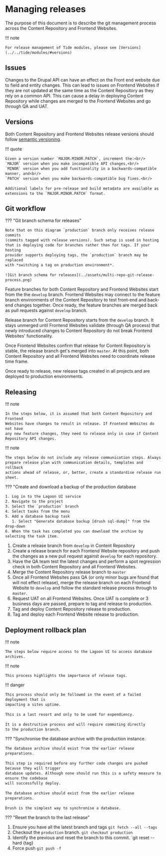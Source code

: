 # Managing releases

The purpose of this document is to describe the git management process across
the Content Repository and Frontend Websites. 

!!! note
  
    For release management of Tide modules, please see [Versions](../../tide/modules/#versions)

## Issues
Changes to the Drupal API can have an effect on the Front end website due to
field and entity changes. This can lead to issues on Frontend Websites if
they are not updated at the same time as the Content Repository as they rely on
a common API. This can cause a delay in deploying Content Repository while
changes are merged to the Frontend Websites and go through QA and UAT.

## Versions
Both Content Repository and Frontend Websites release versions should follow [semantic versioning](https://semver.org/).

!!! quote
    
    Given a version number `MAJOR.MINOR.PATCH`, increment the:<br/>
    `MAJOR` version when you make incompatible API changes,<br/>
    `MINOR` version when you add functionality in a backwards-compatible 
    manner, and<br/>
    `PATCH` version when you make backwards-compatible bug fixes.<br/>
    
    Additional labels for pre-release and build metadata are available as 
    extensions to the `MAJOR.MINOR.PATCH` format.

## Git workflow
 
??? "Git branch schema for releases"
  
    Note that on this diagram `production` branch only receives release commits 
    (commits tagged with release versions). Such setup is used in hosting 
    that is deploying code for branches rather then for tags. If your hosting 
    provider supports deploying tags, the `production` branch may be replaced 
    with *switching a tag on production environment*.
    
    ![Git branch schema for releases](../assets/multi-repo-git-release-process.png) 

Feature branches for both Content Repository and Frontend Websites start from 
the the `develop` branch. Frontend Websites may connect to the feature 
branch environments of the Content Repository to test front-end and back-end 
changes together. Once ready, the feature branches are merged back as pull 
requests against `develop` branch. 

Release branch for Content Repository starts from the `develop` branch. It stays
unmerged until Frontend Websites validate (through QA process) that newly 
introduced changes to Content Repository do not break Frontend Websites'
functionality.  

Once Frontend Websites confirm that release for Content Repository is stable, 
the release branch get's merged into `master`. At this point, both Content 
Repository and all Frontend Websites need to coordinate release time frame. 

Once ready to release, new release tags created in all projects and are deployed 
to production environments. 

## Releasing

!!! note
    
    In the steps below, it is assumed that both Content Repository and Frontend
    Websites have changes to result in release. If Frontend Websites do not have
    any new feature changes, they need to release only in case if Content 
    Repository API changes.
    
!!! note
    
    The steps below do not include any release communication steps. Always 
    prepare release plan with communication details, templates and rollback
    actions ahead of release, or, better, create a standardise release run sheet.

??? "Create and download a backup of the production database

    1. Log in to the Lagoon UI service
    2. Navigate to the project
    3. Select the `production` branch
    4. Select tasks from the menu
    5. Add a database backup task
       1. Select "Generate database backup [drush sql-dump]" from the drop-down
    6. When the task has completed you can download the archive by selecting the task item.

1. Create a release branch from `develop` in Content Repository
2. Create a release branch for each Frontend Website repository and push the
   changes as a new pull request against `develop` for each repository.
3. Have the QA team test the latest changes and perform a spot regression check
   in both Content Repository and all Frontend Websites.
4. Merge the Content Repository release branch to `master`
5. Once all Frontend Websites pass QA (or only minor bugs are found that will not
   effect release), merge the release branch on each Frontend Website to `develop` 
   and follow the standard release process through to `master`. 
6. Request UAT on all Frontend Websites. Once UAT is complete or 3 business days 
   are passed, prepare to tag and release to production.
7. Tag and deploy Content Repository release to production.
8. Tag and deploy each Frontend Website release to production.

## Deployment rollback plan

!!! note

    The steps below require access to the Lagoon UI to access database archives.

!!! note

    This process highlights the importance of release tags.

!!! danger

    This process should only be followed in the event of a failed deployment that is 
    impacting a sites uptime.

    This is a last resort and only to be used for expendiency.
    
    It is a destructive process and will require commiting directly 
    to the production branch.

??? "Synchronise the database archive with the production instance.

    The database archive should exist from the earlier release preparations.

    This step is required before any further code changes are pushed because they will trigger
    database updates. Although none should run this is a safety measure to ensure the codebase 
    will successfully deploy.

    The database archive should exist from the earlier release preparations.
    
    Drush is the simplest way to synchronise a database.

??? "Reset the branch to the last release"

   1. Ensure you have all the latest branch and tags
      `git fetch --all --tags`
   2. Checkout the `production` branch.
      `git checkout production`
   3. Identify the previous and reset the branch to this commit.
       `git reset --hard {tag}
   4. Force push
      `git push -f`